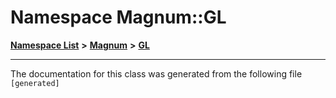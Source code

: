 

# Namespace Magnum::GL



[**Namespace List**](namespaces.md) **>** [**Magnum**](namespaceMagnum.md) **>** [**GL**](namespaceMagnum_1_1GL.md)







































































------------------------------
The documentation for this class was generated from the following file `[generated]`


